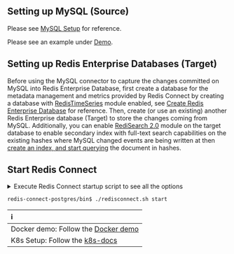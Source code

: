 ## Setting up MySQL (Source)

Please see <a href="https://debezium.io/documentation/reference/stable/connectors/mysql.html#setting-up-mysql" target="_blank">MySQL Setup</a> for reference.

Please see an example under [Demo](demo/setup_mysql.sh).

## Setting up Redis Enterprise Databases (Target)

Before using the MySQL connector to capture the changes committed on MySQL into Redis Enterprise Database, first create a database for the metadata management and metrics provided by Redis Connect by creating a database with [RedisTimeSeries](https://redis.com/modules/redis-timeseries/) module enabled, see [Create Redis Enterprise Database](https://docs.redis.com/latest/rs/administering/creating-databases/#creating-a-new-redis-database) for reference. Then, create (or use an existing) another Redis Enterprise database (Target) to store the changes coming from MySQL. Additionally, you can enable [RediSearch 2.0](https://redis.com/blog/introducing-redisearch-2-0/) module on the target database to enable secondary index with full-text search capabilities on the existing hashes where MySQL changed events are being written at then [create an index, and start querying](https://oss.redis.com/redisearch/Commands/) the document in hashes.

## Start Redis Connect
<details><summary>Execute Redis Connect startup script to see all the options</summary>
<p>

```bash
redis-connect-postgres/bin$ ./redisconnect.sh    
-------------------------------
Redis Connect startup script.
*******************************
Please ensure that the value of REDISCONNECT_JOB_MANAGER_CONFIG_PATH points to the correct jobmanager.properties in redisconnect.conf before executing any of the options below
*******************************
Usage: [-h|cli|start]
options:
-h: Print this help message and exit.
cli: starts redis-connect-cli
start: init Redis Connect Instance
-------------------------------
```

</p>
</details>

```bash
redis-connect-postgres/bin$ ./redisconnect.sh start
```

| ℹ️                                          |
|:--------------------------------------------|
| Docker demo: Follow the [Docker demo](demo) |
| K8s Setup: Follow the [k8s-docs](k8s-docs)  |

